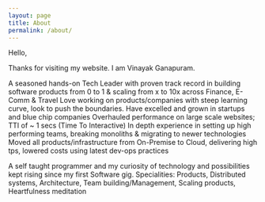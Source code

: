 ```yaml
---
layout: page
title: About
permalink: /about/
---
```

Hello,

Thanks for visiting my website. I am Vinayak Ganapuram.

A seasoned hands-on Tech Leader with proven track record in building software products from 0 to 1 & scaling from x to 10x across Finance, E-Comm & Travel
Love working on products/companies with steep learning curve, look to push the boundaries. Have excelled and grown in startups and blue chip companies
Overhauled performance on large scale websites; TTI of ~ 1 secs (Time To Interactive) 
In depth experience in setting up high performing teams, breaking monoliths & migrating to newer technologies 
Moved all products/infrastructure from On-Premise to Cloud, delivering high tps, lowered costs using latest dev-ops practices

A self taught programmer and my curiosity of technology and possibilities kept rising since my first Software gig.
Specialities:
Products, Distributed systems, Architecture, Team building/Management, Scaling products, Heartfulness meditation 


